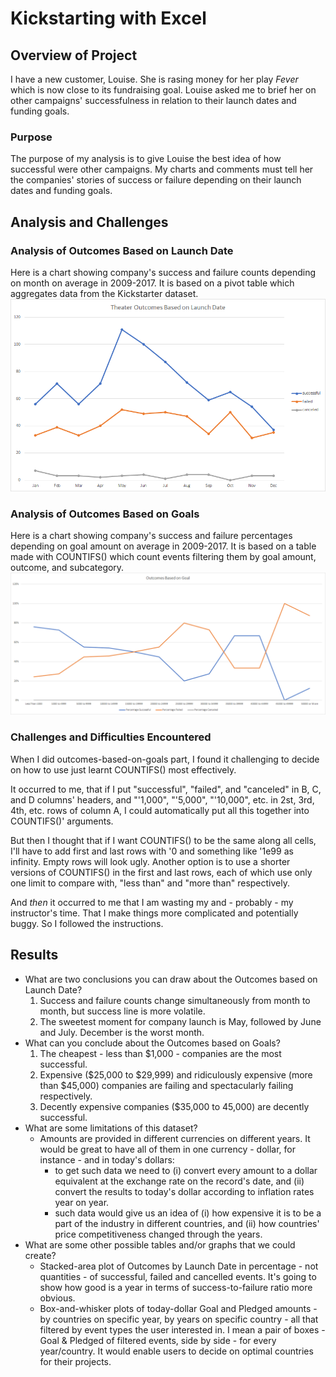 # Kickstarting with Excel

## Overview of Project
I have a new customer, Louise. She is rasing money for her play *Fever* which is now close to its fundraising goal. Louise asked me to brief her on other campaigns' successfulness in relation to their launch dates and funding goals.
### Purpose
The purpose of my analysis is to give Louise the best idea of how successful were other campaigns. My charts and comments must tell her the companies' stories of success or failure depending on their launch dates and funding goals.
## Analysis and Challenges
### Analysis of Outcomes Based on Launch Date
Here is a chart showing company's success and failure counts depending on month on average in 2009-2017. It is based on a pivot table which aggregates data from the Kickstarter dataset.
![](./resources/Theater_Outcomes_vs_Launch.png)
### Analysis of Outcomes Based on Goals
Here is a chart showing company's success and failure percentages depending on goal amount on average in 2009-2017. It is based on a table made with COUNTIFS() which count events filtering them by goal amount, outcome, and subcategory.
![](./resources/Outcomes_vs_Goals.png)
### Challenges and Difficulties Encountered
When I did outcomes-based-on-goals part, I found it challenging to decide on how to use just learnt COUNTIFS() most effectively.

It occurred to me, that if I put "successful", "failed", and "canceled" in B, C, and D columns' headers, and "'1,000", "'5,000", "'10,000", etc. in 2st, 3rd, 4th, etc. rows of column A, I could automatically put all this together into COUNTIFS()' arguments.

But then I thought that if I want COUNTIFS() to be the same along all cells, I'll have to add first and last rows with '0 and something like '1e99 as infinity. Empty rows will look ugly. Another option is to use a shorter versions of COUNTIFS() in the first and last rows, each of which use only one limit to compare with, "less than" and "more than" respectively.

And *then* it occurred to me that I am wasting my and - probably - my instructor's time. That I make things more complicated and potentially buggy. So I followed the instructions.
## Results
- What are two conclusions you can draw about the Outcomes based on Launch Date?
  1. Success and failure counts change simultaneously from month to month, but success line is more volatile.
  2. The sweetest moment for company launch is May, followed by June and July. December is the worst month.
- What can you conclude about the Outcomes based on Goals?
  1. The cheapest - less than $1,000 - companies are the most successful.
  2. Expensive ($25,000 to $29,999) and ridiculously expensive (more than $45,000) companies are failing and spectacularly failing respectively.
  3.  Decently expensive companies ($35,000 to 45,000) are decently successful.
- What are some limitations of this dataset?
  - Amounts are provided in different currencies on different years. It would be great to have all of them in one currency - dollar, for instance - and in today's dollars:
    * to get such data we need to (i) convert every amount to a dollar equivalent at the exchange rate on the record's date, and (ii) convert the results to today's dollar according to inflation rates year on year.
    * such data would give us an idea of (i) how expensive it is to be a part of the industry in different countries, and (ii) how countries' price competitiveness changed through the years.
- What are some other possible tables and/or graphs that we could create?
  - Stacked-area plot of Outcomes by Launch Date in percentage - not quantities - of successful, failed and cancelled events. It's going to show how good is a year in terms of success-to-failure ratio more obvious.
  - Box-and-whisker plots of today-dollar Goal and Pledged amounts - by countries on specific year, by years on specific country - all that filtered by event types the user interested in. I mean a pair of boxes - Goal & Pledged of filtered events, side by side - for every year/country. It would enable users to decide on optimal countries for their projects.